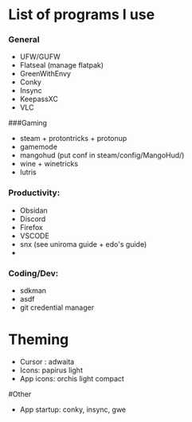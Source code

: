 # List of programs I use

### General
- UFW/GUFW
- Flatseal (manage flatpak)
- GreenWithEnvy 
- Conky 
- Insync
- KeepassXC
- VLC

###Gaming
- steam + protontricks + protonup
- gamemode
- mangohud (put conf in steam/config/MangoHud/)
- wine + winetricks
- lutris

### Productivity:
- Obsidan 
- Discord 
- Firefox 
- VSCODE 
- snx (see uniroma guide + edo's guide)
- 

### Coding/Dev:
- sdkman
- asdf
- git credential manager

# Theming

- Cursor : adwaita
- Icons: papirus light
- App icons: orchis light compact

#Other 
- App startup: conky, insync, gwe

